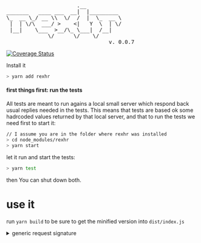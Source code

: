 <pre>

                      .__           
_______   ____ ___  __|  |_________ 
\_  __ \_/ __ \\  \/  /  |  \_  __ \
 |  | \/\  ___/ >    <|   Y  \  | \/
 |__|    \___  >__/\_ \___|  /__|   
             \/      \/    \/
                                v. 0.0.7
</pre>

[![Coverage Status](https://coveralls.io/repos/github/fedeghe/rexhr/badge.svg?branch=master)](https://coveralls.io/github/fedeghe/rexhr?branch=master)

Install it
``` sh
> yarn add rexhr
```

#### first things first: run the tests
All tests are meant to run agains a local small server which respond back usual replies needed in the tests. This means that tests are based ok some hadrcoded values returned by that local server, and that to run the tests we need first to start it:  
``` sh
// I assume you are in the folder where rexhr was installed
> cd node_modules/rexhr
> yarn start 
```
let it run and start the tests: 
``` sh
> yarn test
``` 
then You can shut down both.

# use it

run `yarn build` to be sure to get the minified version into `dist/index.js`

<details>
<summary>generic request signature</summary>

``` js  
rexhr.<http-verb>({
	url,					    // String
	body = null,			    // JSON, when the <verb> allows it
	headers = {}, 			    // one level JSON
    withCreadentials = false    // Boolean
    user = null                 // String
    password = null             // String
	onCompleted = noop, 	    // ƒn
	onPreogress = noop, 	    // ƒn
	onLoad = noop,              // ƒn
	onLoadstart = noop,         // ƒn
	onLoadend = noop,           // ƒn
	onError = noop,     	    // ƒn
	onAbort = noop,     	    // ƒn
	onTimeout = noop,   	    // ƒn
})
```
</details>


